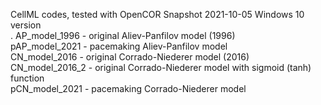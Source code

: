 
CellML codes, tested with OpenCOR Snapshot 2021-10-05 Windows 10 version<br>.
AP_model_1996 - original Aliev-Panfilov model (1996)<br>
pAP_model_2021 - pacemaking  Aliev-Panfilov model<br>
CN_model_2016 - original Corrado-Niederer model (2016)<br>
CN_model_2016_2 - original Corrado-Niederer model with sigmoid (tanh) function<br>
pCN_model_2021 - pacemaking Corrado-Niederer model
